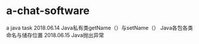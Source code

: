 # a-chat-software
a java task
2018.06.14
  Java私有类getName（）与setName（）
  Java各包各类命名与储存位置
2018.06.15
  Java抛出异常
